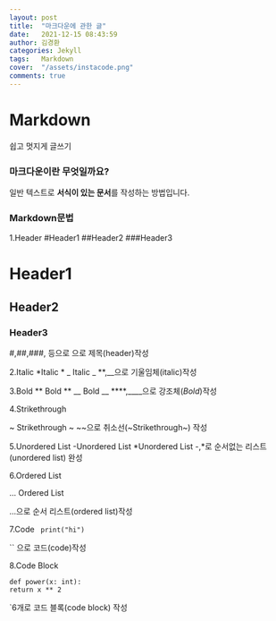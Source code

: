 ```yaml
---
layout: post
title:  "마크다운에 관한 글"
date:   2021-12-15 08:43:59
author: 김경환
categories: Jekyll
tags:	Markdown
cover:  "/assets/instacode.png"
comments: true
---
```



# Markdown
쉽고 멋지게 글쓰기

### 마크다운이란 무엇일까요?

일반 텍스트로 **서식이 있는 문서**를 작성하는 방법입니다.

### Markdown문법

1.Header
#Header1
##Header2
###Header3
# Header1
## Header2
### Header3
#,##,###, 등으로 으로 제목(header)작성



2.Italic
*Italic *
_  Italic  _ 
**,__으로 기울임체(italic)작성

3.Bold
** Bold **
__ Bold __ 
****,____으로 강조체(*Bold*)작성

4.Strikethrough

~ Strikethrough ~
~~으로 취소선(~Strikethrough~) 작성


5.Unordered List
-Unordered List
*Unordered List
-,*로 순서없는 리스트(unordered list) 완성

6.Ordered List

... Ordered List

...으로 순서 리스트(ordered list)작성

7.Code
` print("hi")`

`` 으로 코드(code)작성

8.Code Block
```
def power(x: int):
return x ** 2
```

`6개로 코드 블록(code block) 작성

